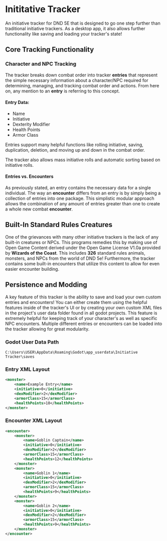 # Inititative Tracker
 An initiative tracker for DND 5E that is designed to go one step further than traditional initiative trackers. As a desktop app, it also allows further functionality like saving and loading your tracker's state!

## Core Tracking Functionality

### Character and NPC Tracking
The tracker breaks down combat order into tracker **entries** that represent the simple necessary information about a character/NPC required for determining, managing, and tracking combat order and actions. From here on, any mention to an **entry** is referring to this concept.

#### Entry Data:
- Name
- Initiative
- Dexterity Modifier
- Health Points
- Armor Class

Entries support many helpful functions like rolling initiative, saving, duplication, deletion, and moving up and down in the combat order.

The tracker also allows mass initiative rolls and automatic sorting based on initiative rolls.

#### Entries vs. Encounters
As previously stated, an entry contains the necessary data for a single individual. The way an **encounter** differs from an entry is by simply being a collection of entries into one package. This simplistic modular approach allows the combination of any amount of entries greater than one to create a whole new combat **encounter**.

## Built-In Standard Rules Creatures
One of the grievances with many other initiative trackers is the lack of any built-in creatures or NPCs. This programs remedies this by making use of Open Game Content derived under the Open Game License V1.0a provided by **Wizards of the Coast**. This includes **326** standard rules animals, monsters, and NPCs from the world of DND 5e! Furthermore, the tracker contains some built-in encounters that utilize this content to allow for even easier encounter building.

## Persistence and Modding
A key feature of this tracker is the ability to save and load your own custom entries and encounters! You can either create them using the helpful features inside of the tracker's UI or by creating your own custom XML files in the project's user data folder found in all godot projects. This feature is extremely helpful for keeping track of your character's as well as specific NPC encounters. Multiple different entries or encounters can be loaded into the tracker allowing for great modularity.

### Godot User Data Path
`C:\Users\USER\AppData\Roaming\Godot\app_userdata\Initiative Tracker\saves`

### Entry XML Layout
```XML 
<monster>
    <name>Example Entry</name>
    <initiative>0</initiative>
    <dexModifier>2</dexModifier>
    <armorClass>15</armorClass>
    <healthPoints>10</healthPoints>
</monster>
```

### Encounter XML Layout
```XML
<encounter>
    <monster>
        <name>Goblin Captain</name>
        <initiative>0</initiative>
        <dexModifier>2</dexModifier>
        <armorClass>15</armorClass>
        <healthPoints>12</healthPoints>
    </monster>
    <monster>
        <name>Goblin 1</name>
        <initiative>0</initiative>
        <dexModifier>2</dexModifier>
        <armorClass>15</armorClass>
        <healthPoints>9</healthPoints>
    </monster>
    <monster>
        <name>Goblin 2</name>
        <initiative>0</initiative>
        <dexModifier>2</dexModifier>
        <armorClass>15</armorClass>
        <healthPoints>9</healthPoints>
    </monster>
</encounter>
```